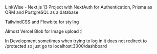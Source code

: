 LinkWise - Next.js 13 Project with NextAuth for Authentication, Prisma as ORM and PostgreSQL as a database

TailwindCSS and Flowbite for styling

Almost Vercel Blob for Image upload :|

In Development sometimes when trying to log in it does not redirect to /protected so just go to localhost:3000/dashboard